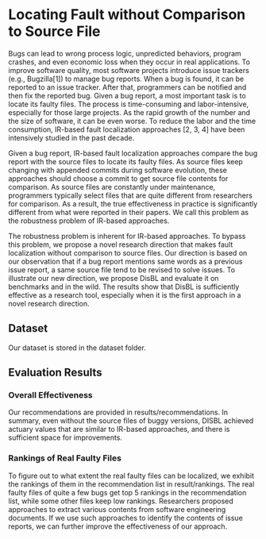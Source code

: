 # Locating Fault without Comparison to Source File
Bugs can lead to wrong process logic, unpredicted behaviors, program crashes, and even economic loss when they occur in real applications. To improve software quality, most software projects introduce issue trackers (e.g., Bugzilla[1]) to manage bug reports. When a bug is found, it can be reported to an issue tracker. After that, programmers can be notified and then fix the reported bug. Given a bug report, a most important task is to locate its faulty files. The process is time-consuming and labor-intensive, especially for those large projects. As the rapid growth of the number and the size of software, it can be even worse. To reduce the labor and the time consumption, IR-based fault localization approaches [2, 3, 4] have been intensively studied in the past decade.

Given a bug report, IR-based fault localization approaches compare the bug report with the source files to locate its faulty files. As source files keep changing with appended commits during software evolution, these approaches should choose a commit to get source file contents for comparison. As source files are constantly under maintenance, programmers typically select files that are quite different from researchers for comparison. As a result, the true effectiveness in practice is significantly different from what were reported in their papers. We call this problem as the robustness problem of IR-based approaches.

The robustness problem is inherent for IR-based approaches. To bypass this problem, we propose a novel research direction that makes fault localization without comparison to source files. Our direction is based on our observation that if a bug report mentions same words as a previous issue report, a same source file tend to be revised to solve issues. To illustrate our new direction, we propose DisBL and evaluate it on benchmarks and in the wild. The results show that DisBL is sufficiently effective as a research tool, especially when it is the first approach in a novel research direction.

## Dataset
Our dataset is stored in the dataset folder.

## Evaluation Results
### Overall Effectiveness
Our recommendations are provided in results/recommendations. In summary, even without the source files of buggy versions, DISBL achieved actuary values that are similar to IR-based approaches, and there is sufficient space for improvements.
### Rankings of Real Faulty Files
To figure out to what extent the real faulty files can be localized, we exhibit the rankings of them in the recommendation list in result/rankings. The real faulty files of quite a few bugs get top 5 rankings in the recommendation list, while some other files keep low rankings. Researchers proposed approaches to extract various contents from software engineering documents. If we use such approaches to identify the contents of issue reports, we can further improve the effectiveness of our approach.
